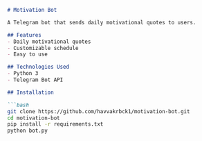```markdown
# Motivation Bot

A Telegram bot that sends daily motivational quotes to users.

## Features
- Daily motivational quotes
- Customizable schedule
- Easy to use

## Technologies Used
- Python 3
- Telegram Bot API

## Installation

```bash
git clone https://github.com/havvakrbck1/motivation-bot.git
cd motivation-bot
pip install -r requirements.txt
python bot.py


